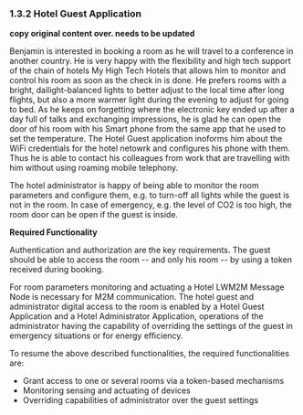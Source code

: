 ### 1.3.2 Hotel Guest Application

**copy original content over.  needs to be updated**

Benjamin is interested in booking a room as he will travel to a conference in another country. He is very happy with the flexibility and high tech support of the chain of hotels My High Tech Hotels that allows him to monitor and control his room as soon as the check in is done. He prefers rooms with a bright, dailight-balanced lights to better adjust to the local time after long flights, but also a more warmer light during the evening to adjust for going to bed. As he keeps on forgetting where the electronic key ended up after a day full of talks and exchanging impressions, he is glad he can open the door of his room with his Smart phone from the same app that he used to set the temperature. The Hotel Guest application inoforms him about the WiFi credentials for the hotel netowrk and configures his phone with them. Thus he is able to contact his colleagues from work that are travelling with him without using roaming mobile telephony. 

The hotel administrator is happy of being able to monitor the room parameters and configure them, e.g. to turn-off all lights while the guest is not in the room. In case of emergency, e.g. the level of CO2 is too high, the room door can be open if the guest is inside.

**Required Functionality**

Authentication and authorization are the key requirements. The guest should be able to access the room -- and only his room -- by using a token received during booking. 

For room parameters monitoring and actuating a Hotel LWM2M Message Node is necessary for M2M communication.
The hotel guest and administrator digital access to the room is enabled by a Hotel Guest Application and a Hotel Administrator Application, operations of the administrator having the capability of overriding the settings of the guest in emergency situations or for energy efficiency. 

To resume the above described functionalities, the required functionalities are:
  * Grant access to one or several rooms via a token-based mechanisms
  * Monitoring sensing and actuating of devices
  * Overriding capabilities of administrator over the guest settings 
